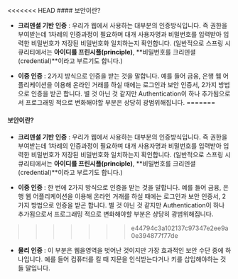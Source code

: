 <<<<<<< HEAD
﻿#### 보안이란?
- **크리덴셜 기반 인증** : 우리가 웹에서 사용하는 대부분의 인증방식입니다. 즉 권한을 부여받는데 1차례의 인증과정이 필요하며 대개 사용자명과 비밀번호를 입력받아 입력한 비밀번호가 저장된 비밀번호화 일치하는지 확인합니다. (일반적으로 스프링 시큐리티에서는 **아이디를 프린시플(principle)**, **비밀번호를 크리덴셜(credential)**이라고 부르기도 합니다.)

- **이중 인증** : 2가지 방식으로 인증을 받는 것을 말합니다. 예를 들어 금융, 은행 웹 어플리케이션을 이용해 온라인 거래를 하실 때에는 로그인과 보안 인증서, 2가지 방법으로 인증을 받곤 합니다. 별 것 아닌 것 같지만 Authentication이 하나 추가됨으로서 프로그래밍 적으로 변화해야할 부분은 상당히 광범위해집니다.
=======
#### 보안이란?
- **크리덴셜 기반 인증** : 우리가 웹에서 사용하는 대부분의 인증방식입니다. 즉 권한을 부여받는데 1차례의 인증과정이 필요하며 대개 사용자명과 비밀번호를 입력받아 입력한 비밀번호가 저장된 비밀번호화 일치하는지 확인합니다. (일반적으로 스프링 시큐리티에서는 **아이디를 프린시플(principle)**, **비밀번호를 크리덴셜(credential)**이라고 부르기도 합니다.)

- **이중 인증** : 한 번에 2가지 방식으로 인증을 받는 것을 말합니다. 예를 들어 금융, 은행 웹 어플리케이션을 이용해 온라인 거래를 하실 때에는 로그인과 보안 인증서, 2가지 방법으로 인증을 받곤 합니다. 별 것 아닌 것 같지만 Authentication이 하나 추가됨으로서 프로그래밍 적으로 변화해야할 부분은 상당히 광범위해집니다.
>>>>>>> e44794c3a102137c97347e2ee9a0e394877f77de

- **물리 인증** : 이 부분은 웹을영역을 벗어난 것이지만 가장 효과적인 보안 수단 중에 하나입니다. 예를 들어 컴퓨터를 킬 때 지문을 인식받는다거나 키를 삽입해야하는 것들 말입니다.
